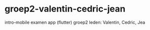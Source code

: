 # groep2-valentin-cedric-jean
intro-mobile examen app (flutter) groep2 leden: Valentin, Cedric, Jea
